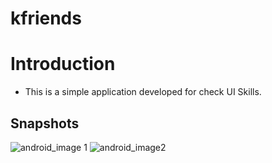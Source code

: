 # kfriends

# Introduction

- This is a simple application developed for check UI Skills.

## Snapshots
![android_image 1](https://user-images.githubusercontent.com/36669120/180571190-d9d91c8d-9961-4d67-81b1-86ea7020e5ae.png)
![android_image2](https://user-images.githubusercontent.com/36669120/180571201-967a5a3c-766e-472a-8d13-1b234ec4e8cc.png)
